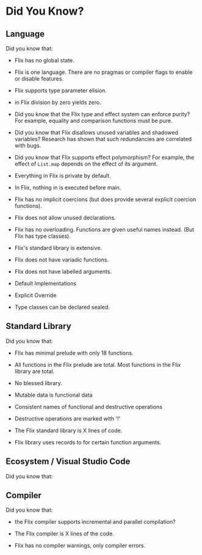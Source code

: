 # Did You Know?

## Language

Did you know that:

- Flix has no global state.

- Flix is one language. There are no pragmas or compiler flags to enable or disable features. 

- Flix supports type parameter elision.

- in Flix division by zero yields zero.

- Did you know that the Flix type and effect system can enforce purity?
  For example, equality and comparison functions must be pure.

- Did you know that Flix disallows unused variables and shadowed variables?
  Research has shown that such redundancies are correlated with bugs.

- Did you know that Flix supports effect polymorphism?
  For example, the effect of `List.map` depends on the effect of its argument.

- Everything in Flix is private by default.

- In Flix, nothing in is executed before main.

- Flix has no implicit coercions (but does provide several explicit coercion functions).

- Flix does not allow unused declarations.

- Flix has no overloading. Functions are given useful names instead. (But Flix has type classes).

- Flix's standard library is extensive.

- Flix does not have variadic functions.

- Flix does not have labelled arguments.

- Default Implementations

- Explicit Override

- Type classes can be declared sealed.

## Standard Library

Did you know that:

- Flix has minimal prelude with only 18 functions.

- All functions in the Flix prelude are total. Most functions in the Flix library are total.

- No blessed library.

- Mutable data is functional data

- Consistent names of functional and destructive operations

- Destructive operations are marked with '!'

- The Flix standard library is X lines of code.

- Flix library uses records to for certain function arguments.

## Ecosystem / Visual Studio Code

Did you know that:

## Compiler

Did you know that:

- the Flix compiler supports incremental and parallel compilation?

- The Flix compiler is X lines of the code.

- Flix has no compiler warnings, only compiler errors.
